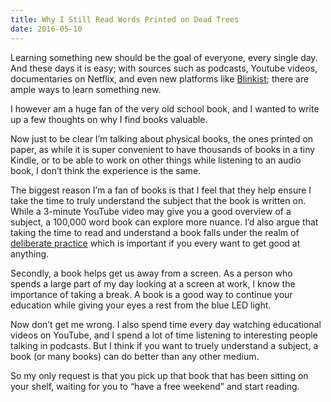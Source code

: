 ```yaml
---
title: Why I Still Read Words Printed on Dead Trees
date: 2016-05-10
---
```


Learning something new should be the goal of everyone, every single day. And these days it is easy; with sources such as podcasts, Youtube videos, documentaries on Netflix, and even new platforms like [Blinkist](https://www.blinkist.com/); there are ample ways to learn something new.

I however am a huge fan of the very old school book, and I wanted to write up a few thoughts on why I find books valuable.

Now just to be clear I’m talking about physical books, the ones printed on paper, as while it is super convenient to have thousands of books in a tiny Kindle, or to be able to work on other things while listening to an audio book, I don’t think the experience is the same.

The biggest reason I’m a fan of books is that I feel that they help ensure I take the time to truly understand the subject that the book is written on. While a 3-minute YouTube video may give you a good overview of a subject, a 100,000 word book can explore more nuance. I’d also argue that taking the time to read and understand a book falls under the realm of [deliberate practice](https://hbr.org/2007/07/the-making-of-an-expert) which is important if you every want to get good at anything.

Secondly, a book helps get us away from a screen. As a person who spends a large part of my day looking at a screen at work, I know the importance of taking a break. A book is a good way to continue your education while giving your eyes a rest from the blue LED light.

Now don’t get me wrong. I also spend time every day watching educational videos on YouTube, and I spend a lot of time listening to interesting people talking in podcasts. But I think if you want to truely understand a subject, a book (or many books) can do better than any other medium.

So my only request is that you pick up that book that has been sitting on your shelf, waiting for you to “have a free weekend” and start reading.
